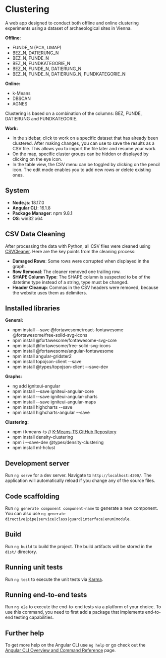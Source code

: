 # Clustering
A web app designed to conduct both offline and online clustering experiments using a dataset of archaeological sites in Vienna.

**Offline:**
- FUNDE_N (PCA, UMAP)
- BEZ_N, DATIERUNG_N
- BEZ_N, FUNDE_N
- BEZ_N, FUNDKATEGORIE_N
- BEZ_N, FUNDE_N, DATIERUNG_N
- BEZ_N, FUNDE_N, DATIERUNG_N, FUNDKATEGORIE_N

**Online:**
- k-Means 
- DBSCAN
- AGNES

Clustering is based on a combination of the columns: BEZ, FUNDE, DATIERUNG and FUNDKATEGORIE.

**Work:**
- In the sidebar, click <Start> to work on a specific dataset that has already been clustered. After making changes, you can use <Export> to save the results as a CSV file. This allows you to import the file later and resume your work.
- On the map, specific cluster groups can be hidden or displayed by clicking on the eye icon.
- In the table view, the CSV <Edit> menu can be toggled by clicking on the pencil icon. The edit mode enables you to add new rows or delete existing ones.

## System

- **Node.js**: 18.17.0
- **Angular CLI**: 16.1.8
- **Package Manager**: npm 9.8.1
- **OS**: win32 x64

## CSV Data Cleaning

After processing the data with Python, all CSV files were cleaned using [CSVCleaner](https://open-innovations.github.io/CSVCleaner/). Here are the key points from the cleaning process:

- **Damaged Rows**: Some rows were corrupted when displayed in the graph.
- **Row Removal**: The cleaner removed one trailing row.
- **SHAPE Column Type**: The SHAPE column is suspected to be of the datetime type instead of a string, type must be changed.
- **Header Cleanup**: Commas in the CSV headers were removed, because the website uses them as delimiters.

## Installed libraries

**General:**
- npm install --save @fortawesome/react-fontawesome @fortawesome/free-solid-svg-icons
- npm install @fortawesome/fontawesome-svg-core
- npm install @fortawesome/free-solid-svg-icons
- npm install @fortawesome/angular-fontawesome
- npm install angular-gridster2
- npm install topojson-client --save
- npm install @types/topojson-client --save-dev

**Graphs:**
- ng add igniteui-angular
- npm install --save igniteui-angular-core
- npm install --save igniteui-angular-charts
- npm install --save igniteui-angular-maps
- npm install highcharts --save
- npm install highcharts-angular --save

**Clustering:**
- npm i kmeans-ts // [K-Means-TS GitHub Repository](https://github.com/GoldinGuy/K-Means-TS)
- npm install density-clustering
- npm i --save-dev @types/density-clustering
- npm install ml-hclust

## Development server

Run `ng serve` for a dev server. Navigate to `http://localhost:4200/`. The application will automatically reload if you change any of the source files.

## Code scaffolding

Run `ng generate component component-name` to generate a new component. You can also use `ng generate directive|pipe|service|class|guard|interface|enum|module`.

## Build

Run `ng build` to build the project. The build artifacts will be stored in the `dist/` directory.

## Running unit tests

Run `ng test` to execute the unit tests via [Karma](https://karma-runner.github.io).

## Running end-to-end tests

Run `ng e2e` to execute the end-to-end tests via a platform of your choice. To use this command, you need to first add a package that implements end-to-end testing capabilities.

## Further help

To get more help on the Angular CLI use `ng help` or go check out the [Angular CLI Overview and Command Reference](https://angular.io/cli) page.
